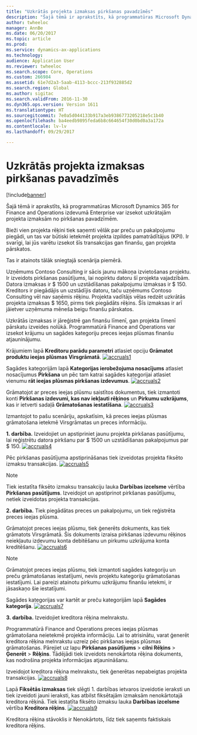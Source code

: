 ```yaml
---
title: "Uzkrātās projekta izmaksas pirkšanas pavadzīmēs"
description: "Šajā tēmā ir aprakstīts, kā programmatūras Microsoft Dynamics 365 for Finance and Operations izdevumā Enterprise var izsekot uzkrātajām projekta izmaksām no pirkšanas pavadzīmēm."
author: twheeloc
manager: AnnBe
ms.date: 06/20/2017
ms.topic: article
ms.prod: 
ms.service: dynamics-ax-applications
ms.technology: 
audience: Application User
ms.reviewer: twheeloc
ms.search.scope: Core, Operations
ms.custom: 266984
ms.assetid: 61e7d2a3-5aab-4113-bccc-213f932885d2
ms.search.region: Global
ms.author: sigitac
ms.search.validFrom: 2016-11-30
ms.dyn365.ops.version: Version 1611
ms.translationtype: HT
ms.sourcegitcommit: 7e0a5d044133b917a3eb9386773205218e5c1b40
ms.openlocfilehash: ba4eedb9895feda6b8c664654f30d0bd0a3a172a
ms.contentlocale: lv-lv
ms.lasthandoff: 09/29/2017

---
```


# <a name="project-cost-accrual-on-purchase-receipts"></a>Uzkrātās projekta izmaksas pirkšanas pavadzīmēs

[!include[banner](../includes/banner.md)]


Šajā tēmā ir aprakstīts, kā programmatūras Microsoft Dynamics 365 for Finance and Operations izdevumā Enterprise var izsekot uzkrātajām projekta izmaksām no pirkšanas pavadzīmēm. 

Bieži vien projekta rēķini tiek saņemti vēlāk par preču un pakalpojumu piegādi, un tas var būtiski ietekmēt projekta izpildes pamatrādītājus (KPI). Ir svarīgi, lai jūs varētu izsekot šīs transakcijas gan finanšu, gan projekta pārskatos.

Tas ir atainots tālāk sniegtajā scenārija piemērā. 

Uzņēmums Contoso Consulting ir sācis jaunu mākoņa izvietošanas projektu. Ir izveidots pirkšanas pasūtījums, lai nopirktu datoru šī projekta vajadzībām. Datora izmaksas ir $ 1500 un uzstādīšanas pakalpojumu izmaksas ir $ 150. Kreditors ir piegādājis un uzstādījis datoru, taču uzņēmums Contoso Consulting vēl nav saņēmis rēķinu. Projekta vadītājs vēlas redzēt uzkrātās projekta izmaksas $ 1650, pirms tiek piegādāts rēķins. Šīs izmaksas ir arī jāietver uzņēmuma mēneša beigu finanšu pārskatos. 

Uzkrātās izmaksas ir jāreģistrē gan finanšu līmenī, gan projekta līmenī pārskatu izveides nolūkā. Programmatūrā Finance and Operations var izsekot krājumu un sagādes kategoriju preces ieejas plūsmas finanšu atjauninājumu. 

Krājumiem lapā **Kreditoru parādu parametri** atlasiet opciju **Grāmatot produktu ieejas plūsmas Virsgrāmatā**.
[![accruals1](./media/accruals1-1024x409.png)](./media/accruals1.png) 

Sagādes kategorijām lapā **Kategorijas ierobežojuma nosacījums** atlasiet nosacījumus **Pirkšana** un pēc tam katrai sagādes kategorijai atlasiet vienumu **rāt ieejas plūsmas pirkšanas izdevumus**.
[![accruals2](./media/accruals2-1024x569.png)](./media/accruals2.png) 

Grāmatojot ar preces ieejas plūsmu saistītos dokumentus, tiek izmantoti konti **Pirkšanas izdevumi, kas nav iekļauti rēķinos** un **Pirkumu uzkrājums**, kas ir ietverti sadaļā **Grāmatošanas iestatīšana**.
[![accruals3](./media/accruals3-1024x429.png)](./media/accruals3.png) 

Izmantojot to pašu scenāriju, apskatīsim, kā preces ieejas plūsmas grāmatošana ietekmē Virsgrāmatas un preces informāciju. 

**1. darbība.** Izveidojiet un apstipriniet jaunu projekta pirkšanas pasūtījumu, lai reģistrētu datora pirkšanu par $ 1500 un uzstādīšanas pakalpojumus par $ 150.
[![accruals4](./media/accruals4-1024x497.png)](./media/accruals4.png) 

Pēc pirkšanas pasūtījuma apstiprināšanas tiek izveidotas projekta fiksēto izmaksu transakcijas. 
[![accruals5](./media/accruals5-1024x219.png)](./media/accruals5.png) 

> [!NOTE]
> Tiek iestatīta fiksēto izmaksu transakciju lauka **Darbības izcelsme** vērtība **Pirkšanas pasūtījums**. Izveidojot un apstiprinot pirkšanas pasūtījumu, netiek izveidotas projekta transakcijas. 

**2. darbība.** Tiek piegādātas preces un pakalpojumu, un tiek reģistrēta preces ieejas plūsma. 

Grāmatojot preces ieejas plūsmu, tiek ģenerēts dokuments, kas tiek grāmatots Virsgrāmatā. Šis dokuments izraisa pirkšanas izdevumu rēķinos neiekļautu izdevumu konta debitēšanu un pirkumu uzkrājuma konta kreditēšanu. 
[![accruals6](./media/accruals6-1024x214.png)](./media/accruals6.png)

> [!NOTE]
> Grāmatojot preces ieejas plūsmu, tiek izmantoti sagādes kategoriju un preču grāmatošanas iestatījumi, nevis projektu kategoriju grāmatošanas iestatījumi. Lai pareizi atainotu pirkumu uzkrājumu finanšu ietekmi, ir jāsaskaņo šie iestatījumi. 

Sagādes kategorijas var kartēt ar preču kategorijām lapā **Sagādes kategorija**.
[![accruals7](./media/accruals7-1024x390.png)](./media/accruals7.png)

**3. darbība.** Izveidojiet kreditora rēķina melnrakstu. 

Programmatūrā Finance and Operations preces ieejas plūsmas grāmatošana neietekmē projekta informāciju. Lai to atrisinātu, varat ģenerēt kreditora rēķina melnrakstu uzreiz pēc pirkšanas ieejas plūsmas grāmatošanas. Pārejiet uz lapu **Pirkšanas pasūtījums** &gt; **cilni Rēķins** &gt; **Ģenerēt** &gt; **Rēķins**. Tādējādi tiek izveidots nenokārtota rēķina dokuments, kas nodrošina projekta informācijas atjaunināšanu. 

Izveidojot kreditora rēķina melnrakstu, tiek ģenerētas nepabeigtas projekta transakcijas. 
[![accruals8](./media/accruals8-1024x225.png)](./media/accruals8.png) 

Lapā **Fiksētās izmaksas** tiek slēgti 1. darbības ietvaros izveidotie ieraksti un tiek izveidoti jauni ieraksti, kas atbilst fiksētajām izmaksām nenokārtotajā kreditora rēķinā. Tiek iestatīta fiksēto izmaksu lauka **Darbības izcelsme** vērtība **Kreditora rēķins**.
[![accruals9](./media/accruals9-1024x200.png)](./media/accruals9.png)

Kreditora rēķina stāvoklis ir Nenokārtots, līdz tiek saņemts faktiskais kreditora rēķins.




